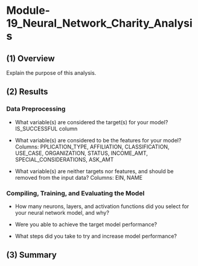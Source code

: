 # Module-19_Neural_Network_Charity_Analysis

## (1) Overview 
Explain the purpose of this analysis.

## (2) Results                                                                     

### Data Preprocessing

- What variable(s) are considered the target(s) for your model?
IS_SUCCESSFUL column

- What variable(s) are considered to be the features for your model?
Columns:
PPLICATION_TYPE, AFFILIATION, CLASSIFICATION, USE_CASE, ORGANIZATION, STATUS, INCOME_AMT, SPECIAL_CONSIDERATIONS, ASK_AMT 

- What variable(s) are neither targets nor features, and should be removed from the input data?
Columns:
EIN, NAME

### Compiling, Training, and Evaluating the Model

- How many neurons, layers, and activation functions did you select for your neural network model, and why?

- Were you able to achieve the target model performance?

- What steps did you take to try and increase model performance?




## (3) Summary    


